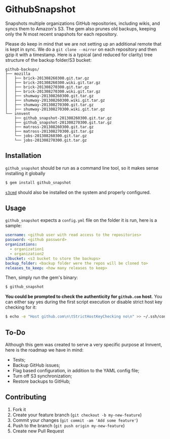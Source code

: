 # GithubSnapshot

Snapshots multiple organizations GitHub repositories, including wikis, and syncs them to Amazon's S3. The gem also prunes old backups, keeping only the N most recent snapshots for each repository.

Please do keep in mind that we are not setting up an additional remote that is kept in sync. We do a `git clone --mirror` on each repository and then gzip it with a timestamp. Here is a typical (and reduced for clarity) tree structure of the backup folder/S3 bucket:

```
github-backups/
├── mozilla
│   ├── brick-201308260300.git.tar.gz
│   ├── brick-201308260300.wiki.git.tar.gz
│   ├── brick-201308270300.git.tar.gz
│   ├── brick-201308270300.wiki.git.tar.gz
│   ├── shumway-201308260300.git.tar.gz
│   ├── shumway-201308260300.wiki.git.tar.gz
│   ├── shumway-201308270300.git.tar.gz
│   ├── shumway-201308270300.wiki.git.tar.gz
└── innvent
    ├── github_snapshot-201308260300.git.tar.gz
    ├── github_snapshot-201308270300.git.tar.gz
    ├── matross-201308260300.git.tar.gz
    ├── matross-201308270300.git.tar.gz
    └── jobs-201308260300.git.tar.gz
    └── jobs-201308270300.git.tar.gz
```

## Installation

`github_snapshot` should be run as a command line tool, so it makes sense installing it globally

```bash
$ gem install github_snapshot
```

[`s3cmd`](https://github.com/s3tools/s3cmd) should also be installed on the system and properly configured.

## Usage

`github_snapshot` expects a `config.yml` file on the folder it is run, here is a sample:

```yaml
username: <github user with read access to the repositories>
password: <github password>
organizations:
  - organization1
  - organization2
s3bucket: <s3 bucket to store the backups>
backup_folder: <backup folder were the repos will be cloned to>
releases_to_keep: <how many releases to keep>
```

Then, simply run the gem's binary:

```bash
$ github_snapshot
```

**You could be prompted to check the authenticity for `github.com` host**. You can either say yes during the first script execution or disable strict host key checking for it:

```bash
$ echo -e "Host github.com\n\tStrictHostKeyChecking no\n" >> ~/.ssh/config
```

## To-Do

Although this gem was created to serve a very specific purpose at Innvent, here is the roadmap we have in mind:

- Tests;
- Backup GitHub issues;
- Flag based configuration, in addition to the YAML config file;
- Turn off S3 synchronization;
- Restore backups to GitHub;

## Contributing

1. Fork it
2. Create your feature branch (`git checkout -b my-new-feature`)
3. Commit your changes (`git commit -am 'Add some feature'`)
4. Push to the branch (`git push origin my-new-feature`)
5. Create new Pull Request
